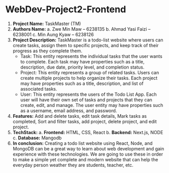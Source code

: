 # WebDev-Project2-Frontend
1.	**Project Name:** TaskMaster (TM) 
2.	**Authors Name:**
    a.	Zwe Min Maw – 6238135
    b.	Ahmad Yasi Faizi – 6238001
    c.	Min Aung Kyaw – 6238126
3.	**Project Description:**
    TaskMaster is a todo-list website where users can create tasks, assign them to specific projects, and keep track of their progress as they complete them.
    -	Task: This entity represents the individual tasks that the user wants to complete. Each task may have properties such as a title, description, due date, priority   level, and completion status.
    -	Project: This entity represents a group of related tasks. Users can create multiple projects to help organize their tasks. Each project may have properties such as a title, description, and list of associated tasks.
    -	User: This entity represents the users of the Todo List App. Each user will have their own set of tasks and projects that they can create, edit, and manage. The user entity may have properties such as a username, email address, and password.
4.  **Features:**
    Add and delete tasks, edit task details, Mark tasks as completed, Sort and filter tasks, add project, delete project, and edit project.
5.	**TechStack:**
    a.	**Frontend:** HTML, CSS, React
    b.	**Backend:** Next.js, NODE
    c.	**Database:** Mangodb
6.  **In conclusion:**
    Creating a todo list website using React, Node, and MongoDB can be a great way to learn about web development and gain experience with these technologies. We are going to use these in order to make a simple yet complete and modern website that can help the everyday person weather they are students, teacher, etc.

